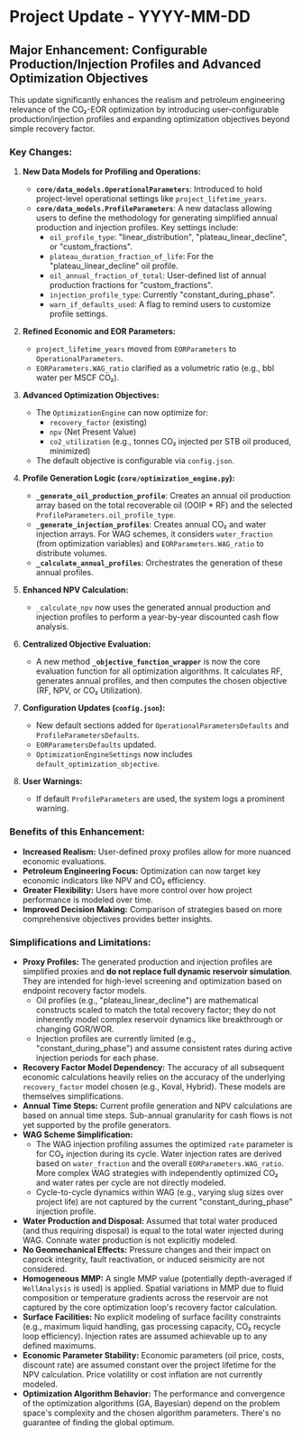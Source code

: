 # Project Update - YYYY-MM-DD

## Major Enhancement: Configurable Production/Injection Profiles and Advanced Optimization Objectives

This update significantly enhances the realism and petroleum engineering relevance of the CO₂-EOR optimization by introducing user-configurable production/injection profiles and expanding optimization objectives beyond simple recovery factor.

### Key Changes:

1.  **New Data Models for Profiling and Operations:**
    *   **`core/data_models.OperationalParameters`**: Introduced to hold project-level operational settings like `project_lifetime_years`.
    *   **`core/data_models.ProfileParameters`**: A new dataclass allowing users to define the methodology for generating simplified annual production and injection profiles. Key settings include:
        *   `oil_profile_type`: "linear\_distribution", "plateau\_linear\_decline", or "custom\_fractions".
        *   `plateau_duration_fraction_of_life`: For the "plateau\_linear\_decline" oil profile.
        *   `oil_annual_fraction_of_total`: User-defined list of annual production fractions for "custom\_fractions".
        *   `injection_profile_type`: Currently "constant\_during\_phase".
        *   `warn_if_defaults_used`: A flag to remind users to customize profile settings.

2.  **Refined Economic and EOR Parameters:**
    *   `project_lifetime_years` moved from `EORParameters` to `OperationalParameters`.
    *   `EORParameters.WAG_ratio` clarified as a volumetric ratio (e.g., bbl water per MSCF CO₂).

3.  **Advanced Optimization Objectives:**
    *   The `OptimizationEngine` can now optimize for:
        *   `recovery_factor` (existing)
        *   `npv` (Net Present Value)
        *   `co2_utilization` (e.g., tonnes CO₂ injected per STB oil produced, minimized)
    *   The default objective is configurable via `config.json`.

4.  **Profile Generation Logic (`core/optimization_engine.py`):**
    *   **`_generate_oil_production_profile`**: Creates an annual oil production array based on the total recoverable oil (OOIP \* RF) and the selected `ProfileParameters.oil_profile_type`.
    *   **`_generate_injection_profiles`**: Creates annual CO₂ and water injection arrays. For WAG schemes, it considers `water_fraction` (from optimization variables) and `EORParameters.WAG_ratio` to distribute volumes.
    *   **`_calculate_annual_profiles`**: Orchestrates the generation of these annual profiles.

5.  **Enhanced NPV Calculation:**
    *   `_calculate_npv` now uses the generated annual production and injection profiles to perform a year-by-year discounted cash flow analysis.

6.  **Centralized Objective Evaluation:**
    *   A new method **`_objective_function_wrapper`** is now the core evaluation function for all optimization algorithms. It calculates RF, generates annual profiles, and then computes the chosen objective (RF, NPV, or CO₂ Utilization).

7.  **Configuration Updates (`config.json`):**
    *   New default sections added for `OperationalParametersDefaults` and `ProfileParametersDefaults`.
    *   `EORParametersDefaults` updated.
    *   `OptimizationEngineSettings` now includes `default_optimization_objective`.

8.  **User Warnings:**
    *   If default `ProfileParameters` are used, the system logs a prominent warning.

### Benefits of this Enhancement:

*   **Increased Realism:** User-defined proxy profiles allow for more nuanced economic evaluations.
*   **Petroleum Engineering Focus:** Optimization can now target key economic indicators like NPV and CO₂ efficiency.
*   **Greater Flexibility:** Users have more control over how project performance is modeled over time.
*   **Improved Decision Making:** Comparison of strategies based on more comprehensive objectives provides better insights.

### Simplifications and Limitations:

*   **Proxy Profiles:** The generated production and injection profiles are simplified proxies and **do not replace full dynamic reservoir simulation**. They are intended for high-level screening and optimization based on endpoint recovery factor models.
    *   Oil profiles (e.g., "plateau\_linear\_decline") are mathematical constructs scaled to match the total recovery factor; they do not inherently model complex reservoir dynamics like breakthrough or changing GOR/WOR.
    *   Injection profiles are currently limited (e.g., "constant\_during\_phase") and assume consistent rates during active injection periods for each phase.
*   **Recovery Factor Model Dependency:** The accuracy of all subsequent economic calculations heavily relies on the accuracy of the underlying `recovery_factor` model chosen (e.g., Koval, Hybrid). These models are themselves simplifications.
*   **Annual Time Steps:** Current profile generation and NPV calculations are based on annual time steps. Sub-annual granularity for cash flows is not yet supported by the profile generators.
*   **WAG Scheme Simplification:**
    *   The WAG injection profiling assumes the optimized `rate` parameter is for CO₂ injection during its cycle. Water injection rates are derived based on `water_fraction` and the overall `EORParameters.WAG_ratio`. More complex WAG strategies with independently optimized CO₂ and water rates per cycle are not directly modeled.
    *   Cycle-to-cycle dynamics within WAG (e.g., varying slug sizes over project life) are not captured by the current "constant\_during\_phase" injection profile.
*   **Water Production and Disposal:** Assumed that total water produced (and thus requiring disposal) is equal to the total water injected during WAG. Connate water production is not explicitly modeled.
*   **No Geomechanical Effects:** Pressure changes and their impact on caprock integrity, fault reactivation, or induced seismicity are not considered.
*   **Homogeneous MMP:** A single MMP value (potentially depth-averaged if `WellAnalysis` is used) is applied. Spatial variations in MMP due to fluid composition or temperature gradients across the reservoir are not captured by the core optimization loop's recovery factor calculation.
*   **Surface Facilities:** No explicit modeling of surface facility constraints (e.g., maximum liquid handling, gas processing capacity, CO₂ recycle loop efficiency). Injection rates are assumed achievable up to any defined maximums.
*   **Economic Parameter Stability:** Economic parameters (oil price, costs, discount rate) are assumed constant over the project lifetime for the NPV calculation. Price volatility or cost inflation are not currently modeled.
*   **Optimization Algorithm Behavior:** The performance and convergence of the optimization algorithms (GA, Bayesian) depend on the problem space's complexity and the chosen algorithm parameters. There's no guarantee of finding the global optimum.